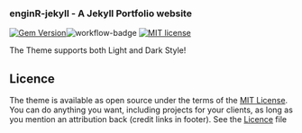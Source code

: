 ### enginR-jekyll - A Jekyll Portfolio website

[![Gem Version](https://badge.fury.io/rb/enginr.svg)](https://badge.fury.io/rb/enginr)![workflow-badge](https://github.com/kumarabd/kumarabd.github.io/workflows/deploy/badge.svg)
[![MIT license](https://img.shields.io/badge/License-MIT-blue.svg)](https://lbesson.mit-license.org/)

The Theme supports both Light and Dark Style!

## Licence

The theme is available as open source under the terms of the [MIT License](https://opensource.org/licenses/MIT). You can do anything you want, including projects for your clients, as long as you mention an attribution back (credit links in footer). See the [Licence](https://github.com/kumarabd/kumarabd.github.io/blob/master/LICENSE) file
